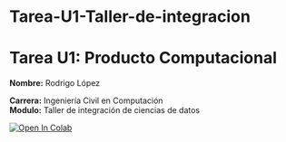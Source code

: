 # Tarea-U1-Taller-de-integracion

#  Tarea U1: Producto Computacional

**Nombre:** Rodrigo López

**Carrera:** Ingeniería Civil en Computación  
**Modulo:** Taller de integración de ciencias de datos

[![Open In Colab](https://colab.research.google.com/assets/colab-badge.svg)](https://colab.research.google.com/github/Therodrogo/Tarea-U1-Taller-de-integracion/blob/main/Tareas_2_Taller_de_integracion_de_ciencias_de_datos.ipynb)
